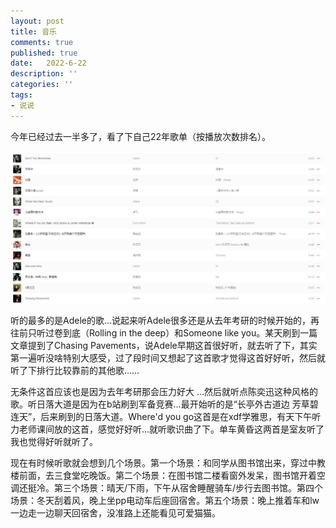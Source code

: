 ```yaml
---
layout: post
title: 音乐
comments: true
published: true
date:   2022-6-22
description: ''
categories: ''
tags:
- 说说
---
```

今年已经过去一半多了，看了下自己22年歌单（按播放次数排名）。

![](\image\2022-06\5.jpg)

听的最多的是Adele的歌…说起来听Adele很多还是从去年考研的时候开始的，再往前只听过卷到底（Rolling in the deep）和Someone like you。某天刷到一篇文章提到了Chasing Pavements，说Adele早期这首很好听，就去听了下，其实第一遍听没啥特别大感受，过了段时间又想起了这首歌才觉得这首好好听，然后就听了下排行比较靠前的其他歌……

无条件这首应该也是因为去年考研那会压力好大 …然后就听点陈奕迅这种风格的歌。听日落大道是因为在b站刷到军备竞赛…最开始听的是“长亭外古道边 芳草碧连天”，后来刷到的日落大道。Where'd you go这首是在xdf学雅思，有天下午听力老师课间放的这首，感觉好好听…就听歌识曲了下。单车黄昏这两首是室友听了我也觉得好听就听了。

现在有时候听歌就会想到几个场景。第一个场景：和同学从图书馆出来，穿过中教楼前面，去三食堂吃晚饭。第二个场景：在图书馆二楼看窗外发呆，图书馆开着空调还挺冷。第三个场景：晴天/下雨，下午从宿舍睡醒骑车/步行去图书馆。第四个场景：冬天刮着风，晚上坐pp电动车后座回宿舍。第五个场景：晚上推着车和lw一边走一边聊天回宿舍，没准路上还能看见可爱猫猫。
